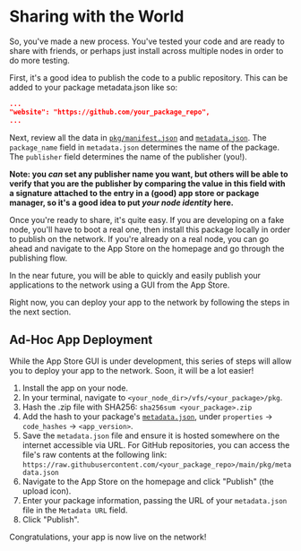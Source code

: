 # Sharing with the World

So, you've made a new process.
You've tested your code and are ready to share with friends, or perhaps just install across multiple nodes in order to do more testing.

First, it's a good idea to publish the code to a public repository.
This can be added to your package metadata.json like so:
```json
...
"website": "https://github.com/your_package_repo",
...
```

Next, review all the data in [`pkg/manifest.json`](./chapter_1.md#pkgmanifestjson) and [`metadata.json`](./chapter_1.md#pkgmetadatajson).
The `package_name` field in `metadata.json` determines the name of the package.
The `publisher` field determines the name of the publisher (you!).

**Note: you *can* set any publisher name you want, but others will be able to verify that you are the publisher by comparing the value in this field with a signature attached to the entry in a (good) app store or package manager, so it's a good idea to put *your node identity* here.**

Once you're ready to share, it's quite easy.
If you are developing on a fake node, you'll have to boot a real one, then install this package locally in order to publish on the network.
If you're already on a real node, you can go ahead and navigate to the App Store on the homepage and go through the publishing flow.

In the near future, you will be able to quickly and easily publish your applications to the network using a GUI from the App Store.

Right now, you can deploy your app to the network by following the steps in the next section.

## Ad-Hoc App Deployment

While the App Store GUI is under development, this series of steps will allow you to deploy your app to the network.
Soon, it will be a lot easier!

1. Install the app on your node.
1. In your terminal, navigate to `<your_node_dir>/vfs/<your_package>/pkg`.
1. Hash the .zip file with SHA256: `sha256sum <your_package>.zip`
1. Add the hash to your package's [`metadata.json`](./chapter_1.md#pkgmetadatajson), under `properties` -> `code_hashes` -> `<app_version>`.
1. Save the `metadata.json` file and ensure it is hosted somewhere on the internet accessible via URL.
For GitHub repositories, you can access the file's raw contents at the following link: `https://raw.githubusercontent.com/<your_package_repo>/main/pkg/metadata.json`
1. Navigate to the App Store on the homepage and click "Publish" (the upload icon).
1. Enter your package information, passing the URL of your `metadata.json` file in the `Metadata URL` field.
1. Click "Publish".

Congratulations, your app is now live on the network!
